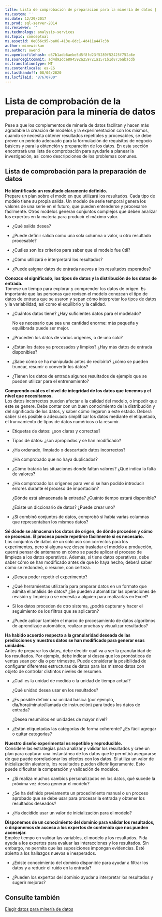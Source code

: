 ```yaml
---
title: Lista de comprobación de preparación para la minería de datos | Microsoft Docs
ms.custom: ''
ms.date: 12/29/2017
ms.prod: sql-server-2014
ms.reviewer: ''
ms.technology: analysis-services
ms.topic: conceptual
ms.assetid: 0e056c95-ba06-413e-8dc1-4d411a447c3b
author: minewiskan
ms.author: owend
ms.openlocfilehash: e37b1adb6aebe5d5f8fd23f5289f52425f752a6e
ms.sourcegitcommit: ad4d92dce894592a259721a1571b1d8736abacdb
ms.translationtype: MT
ms.contentlocale: es-ES
ms.lasthandoff: 08/04/2020
ms.locfileid: "87670700"
---
```

# <a name="checklist-of-preparation-for-data-mining"></a>Lista de comprobación de la preparación para la minería de datos
  Pese a que los complementos de minería de datos facilitan y hacen más agradable la creación de modelos y la experimentación con los mismos, cuando se necesita obtener resultados repetibles y procesables, se debe prever un periodo adecuado para la formulación de requisitos de negocio básicos y para la obtención y preparación de los datos. En esta sección encontrará una lista de comprobación para ayudarle a planear la investigación, así como descripciones de los problemas comunes.  
  
## <a name="checklist-of-data-preparation"></a>Lista de comprobación para la preparación de datos  
 **He identificado un resultado claramente definido.**  
 Prepare un plan sobre el modo en que utilizará los resultados. Cada tipo de modelo tiene su propia salida. Un modelo de serie temporal genera los valores de una serie en el futuro, que pueden entenderse y procesarse fácilmente. Otros modelos generan conjuntos complejos que deben analizar los expertos en la materia para producir el máximo valor.  
  
-   ¿Qué salida desea?  
  
-   ¿Puede definir salida como una sola columna o valor, u otro resultado procesable?  
  
-   ¿Cuáles son los criterios para saber que el modelo fue útil?  
  
-   ¿Cómo utilizará e interpretará los resultados?  
  
-   ¿Puede asignar datos de entrada nuevos a los resultados esperados?  
  
 **Conozco el significado, los tipos de datos y la distribución de los datos de entrada.**  
 Tómese un tiempo para explorar y comprender los datos de origen. Es importante que las personas que revisen el modelo conozcan el tipo de datos de entrada que se usaron y sepan cómo interpretar los tipos de datos y la variabilidad, así como el equilibrio y la calidad.  
  
-   ¿Cuántos datos tiene? ¿Hay suficientes datos para el modelado?  
  
     No es necesario que sea una cantidad enorme: más pequeña y equilibrada puede ser mejor.  
  
-   ¿Proceden los datos de varios orígenes, o de uno solo?  
  
-   ¿Están los datos ya procesados y limpios? ¿Hay más datos de entrada disponibles?  
  
-   ¿Sabe cómo se ha manipulado antes de recibirlo? ¿cómo se pueden truncar, resumir o convertir los datos?  
  
-   ¿Tienen los datos de entrada algunos resultados de ejemplo que se pueden utilizar para el entrenamiento?  
  
 **Comprendo cuál es el nivel de integridad de los datos que tenemos y el nivel que necesitamos.**  
 Los datos incorrectos pueden afectar a la calidad del modelo, o impedir que este se genere. Debe contar con un buen conocimiento de la distribución y del significado de los datos, y saber cómo llegaron a este estado. Deberá saber si es posible o adecuado simplificar los datos mediante el etiquetado, el truncamiento de tipos de datos numéricos o la resumir.  
  
-   Etiquetas de datos: ¿son claras y correctas?  
  
-   Tipos de datos: ¿son apropiados y se han modificado?  
  
-   ¿Ha ordenado, limpiado o descartado datos incorrectos?  
  
     ¿Ha comprobado que no haya duplicados?  
  
-   ¿Cómo trataría las situaciones donde faltan valores? ¿Qué indica la falta de valores?  
  
-   ¿Ha comprobado los orígenes para ver si se han podido introducir errores durante el proceso de importación?  
  
     ¿Dónde está almacenada la entrada? ¿Cuánto tiempo estará disponible?  
  
     ¿Existe un diccionario de datos? ¿Puede crear uno?  
  
-   ¿Si combinó conjuntos de datos, comprobó si había varias columnas que representaban los mismos datos?  
  
 **Sé dónde se almacenan los datos de origen, de dónde proceden y cómo se procesan. El proceso puede repetirse fácilmente si es necesario.**  
 Los conjuntos de datos de un solo uso son correctos para los experimentos, pero si alguna vez desea trasladar el modelo a producción, querrá pensar de antemano en cómo se puede aplicar el proceso de limpieza a los datos operativos. Además, si tiene datos operativos, debe saber cómo se han modificado antes de que lo haya hecho; deberá saber cómo se redondeó, o resume, con certeza.  
  
-   ¿Desea poder repetir el experimento?  
  
-   ¿Qué herramientas utilizaría para preparar datos en un formato que admita el análisis de datos? ¿Se pueden automatizar las operaciones de revisión y limpieza o se necesita a alguien para realizarlas en Excel?  
  
-   Si los datos proceden de otro sistema, ¿podrá capturar y hacer el seguimiento de los filtros que se aplicaron?  
  
-   ¿Puede aplicar también el marco de procesamiento de datos algoritmos de aprendizaje automático, realizar pruebas y visualizar resultados?  
  
 **Ha habido acuerdo respecto a la granularidad deseada de las predicciones y nuestros datos se han modificado para generar esas unidades.**  
 Antes de preparar los datos, debe decidir cuál va a ser la granularidad de los resultados. Por ejemplo, debe indicar si desea que los pronósticos de ventas sean por día o por trimestre. Puede considerar la posibilidad de configurar diferentes estructuras de datos para los mismos datos con objeto de controlar distintos niveles de resumen.  
  
-   ¿Cuál es la unidad de medida o la unidad de tiempo actual?  
  
     ¿Qué unidad desea usar en los resultados?  
  
-   ¿Es posible definir una unidad básica (por ejemplo, día/hora/minuto/llamada de instrucción) para todos los datos de entrada?  
  
     ¿Desea resumirlos en unidades de mayor nivel?  
  
-   ¿Están etiquetadas las categorías de forma coherente? ¿Es fácil agregar o quitar categorías?  
  
 **Nuestro diseño experimental es repetible y reproducible.**  
 Considere las estrategias para analizar y validar los resultados y cree un plan para capturar una instantánea de los datos que le permitirá asegurarse de que puede correlacionar los efectos con los datos. Si utiliza un valor de inicialización aleatorio, los resultados pueden diferir ligeramente. Esto puede dificultar la comparación y validación de modelos.  
  
-   ¿Si realiza muchos cambios personalizados en los datos, qué sucede la próxima vez desea generar el modelo?  
  
-   ¿Se ha definido previamente un procedimiento manual o un proceso aprobado que se debe usar para procesar la entrada y obtener los resultados deseados?  
  
-   ¿Ha decidido usar un valor de inicialización para el modelo?  
  
 **Disponemos de un conocimiento del dominio para validar los resultados, o disponemos de acceso a los expertos de contenido que nos pueden aconsejar.**  
 Emplee tiempo en validar las variables, el modelo y los resultados. Pida ayuda a los expertos para evaluar las interacciones y los resultados. Sin embargo, no permita que las suposiciones impongan evidencias. Esté abierto a los hallazgos nuevos e inesperados.  
  
-   ¿Existe conocimiento del dominio disponible para ayudar a filtrar los datos y a reducir el ruido en la entrada?  
  
-   ¿Pueden los expertos del dominio ayudar a interpretar los resultados y sugerir mejoras?  
  
## <a name="see-also"></a>Consulte también  
 [Elegir datos para minería de datos](choosing-data-for-data-mining.md)  
  
  
